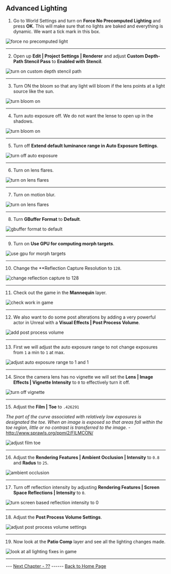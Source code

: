 ## Advanced Lighting

1. Go to World Settings and turn on **Force No Precomputed Lighting** and press **OK**.  This will make sure that no lights are baked and everything is dynamic. We want a tick mark in this box.

![force no precomputed light](../images/forcePrecomputedLIghting.jpg)

***

2. Open up **Edit | Project Settings | Renderer** and adjust **Custom Depth-Path Stencil Pass** to **Enabled with Stencil**.

![turn on custom depth stencil path](../images/forcePrecompute.jpg)

***

3. Turn ON the bloom so that any light will  bloom if the lens points at a light source like the sun.

![turn bloom on](../images/turnOffBllom.jpg)

***

4.  Turn auto exposure off.  We do not want the lense to open up in the shadows.

![turn bloom on](../images/killAutoExposure.jpg)

***

5.  Turn off **Extend default luminance range in Auto Exposure Settings**.

![turn off auto exposure](../images/extendAutoExposure.jpg)

***


6. Turn on lens flares.

![turn on lens flares](../images/lensFlares.jpg)

***

7. Turn on motion blur.

![turn on lens flares](../images/turnOnMotionBlur.jpg)

***

8. Turn **GBuffer Format** to **Default**.

![gbuffer format to default](../images/gbufferNormal.jpg)

***

9. Turn on **Use GPU for computing morph targets**.

![use gpu for morph targets](../images/gpuForMorphTargets.jpg)

***

10. Change the **Reflection Capture Resolution to `128`.

![change reflection capture to 128](../images/reflectionCaptureResolution.jpg)

***

11. Check out the game in the **Mannequin** layer.

![check work in game](../images/seeEndResult.jpg)

***

12.  We also want to do some post alterations by adding a very powerful actor in Unreal with a **Visual Effects | Post Process Volume**.

![add post process volume](../images/addPostProcessVolume.jpg)

***

13.  First we will adjust the auto exposure range to not change exposures from `1` a min to `1` at max.

![adjust auto exposure range to 1 and 1](../images/minMaxExposure.jpg)

***

14. Since the camera lens has no vignette we will set the **Lens | Image Effects | Vignette Intensity** to `0` to effectively turn it off.

![turn off vignette](../images/turnOffVignette.jpg)

***

15. Adjust the **Film | Toe** to `.426291` 

*The part of the curve associated with relatively low exposures is designated the toe.  When an image is exposed so that areas fall within the toe region, little or no contrast is transferred to the image.* - http://www.sprawls.org/ppmi2/FILMCON/

![adjust film toe](../images/filmToe.jpg)

***

16. Adjust the **Rendering Features | Ambient Occlusion | Intensity** to `0.8` and **Radus** to `25`.

![ambient occlusion](../images/ambientOcclusion.jpg)

***

17. Turn off reflection intensity by adjusting **Rendering Features | Screen Space Reflections | Intensity** to `0`.

![turn screen based reflection intensity to 0](../images/v.jpg)

***

18. Adjust the **Post Process Volume Settings**.


![adjust post process volume settings](../images/postProcessVolumeSettings.jpg)

***

19.  Now look at the **Patio Comp** layer and see all the lighting changes made.

![look at all lighting fixes in game](../images/patioCompInGame.jpg)


***

--- [Next Chapter - ??](../shadow_matte/README.md) ------ [Back to Home Page](../README.md)